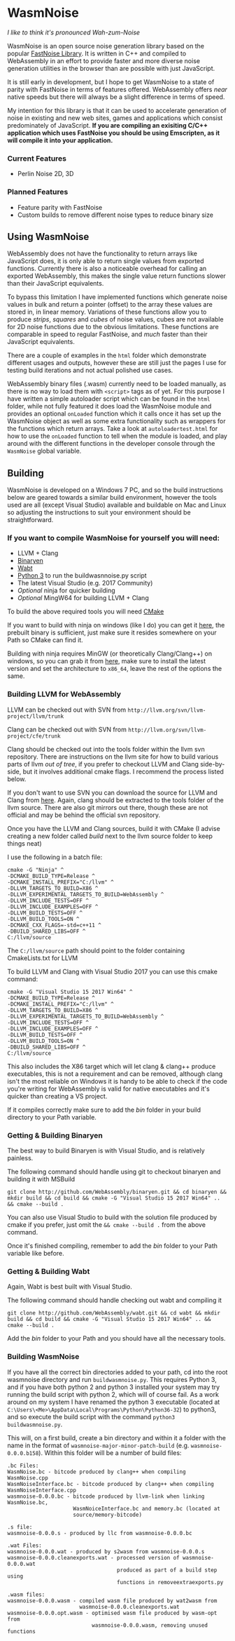 # WasmNoise

_I like to think it's pronounced Wah-zum-Noise_

WasmNoise is an open source noise generation library based on the popular 
[FastNoise Library](https://github.com/Auburns/FastNoise). It is written in 
C++ and compiled to WebAssembly in an effort to provide faster and more 
diverse noise generation utilities in the browser than are possible with 
just JavaScript. 

It is still early in development, but I hope to get WasmNoise to a state of 
parity with FastNoise in terms of features offered. WebAssembly offers _near_ 
native speeds but there will always be a slight difference in terms of speed. 

My intention for this library is that it can be used to accelerate generation of 
noise in existing and new web sites, games and applications which consist 
predominately of JavaScript. **If you are compiling an exisiting C/C++ application 
which uses FastNoise you should be using Emscripten, as it will compile it into 
your application.** 

### Current Features
- Perlin Noise 2D, 3D

### Planned Features
- Feature parity with FastNoise
- Custom builds to remove different noise types to reduce binary size

## Using WasmNoise
WebAssembly does not have the functionality to return arrays like JavaScript does, 
it is only able to return single values from exported functions. Currently there is 
also a noticeable overhead for calling an exported WebAssembly, this makes the 
single value return functions slower than their JavaScript equivalents. 

To bypass this limitation I have implemented functions which generate noise values 
in bulk and return a pointer (offset) to the array these values are stored in, in 
linear memory. Variations of these functions allow you to produce _strips_, 
_squares_ and _cubes_ of noise values, cubes are not available for 2D noise 
functions due to the obvious limitations. These functions are comparable in speed 
to regular FastNoise, and _much_ faster than their JavaScript equivalents.

There are a couple of examples in the `html` folder which demonstrate different 
usages and outputs, however these are still just the pages I use for testing build 
iterations and not actual polished use cases.

WebAssembly binary files (.wasm) currently need to be loaded manually, as there 
is no way to load them with `<script>` tags as of yet. For this purpose I have 
written a simple autoloader script which can be found in the `html` folder, while 
not fully featured it does load the WasmNoise module and provides an optional 
`onLoaded` function which it calls once it has set up the WasmNoise object as well 
as some extra functionality such as wrappers for the functions which return arrays.
Take a look at `autoloadertest.html` for how to use the `onLoaded` function to tell 
when the module is loaded, and play around with the different functions in the 
developer console through the `WasmNoise` global variable. 

## Building
WasmNoise is developed on a Windows 7 PC, and so the build instructions below 
are geared towards a similar build environment, however the tools used are all 
(except Visual Studio) available and buildable on Mac and Linux so adjusting the 
instructions to suit your environment should be straightforward.

### If you want to compile WasmNoise for yourself you will need:
- LLVM + Clang
- [Binaryen](https://github.com/WebAssembly/binaryen)
- [Wabt](https://github.com/WebAssembly/wabt)
- [Python 3](https://www.python.org/downloads/) to run the buildwasnnoise.py script
- The latest Visual Studio (e.g. 2017 Community)
- _Optional_ ninja for quicker building 
- _Optional_ MingW64 for building LLVM + Clang

To build the above required tools you will need [CMake](https://cmake.org/download/)

If you want to build with ninja on windows (like I do) you can get it [here](https://github.com/ninja-build/ninja/releases), 
the prebuilt binary is sufficient, just make sure it resides somewhere on your Path 
so CMake can find it.

Building with ninja requires MinGW (or theoretically Clang/Clang++) on windows, so 
you can grab it from [here](https://mingw-w64.org/doku.php/download/mingw-builds), 
make sure to install the latest version and set the architecture to `x86_64`, 
leave the rest of the options the same.

### Building LLVM for WebAssembly
LLVM can be checked out with SVN from `http://llvm.org/svn/llvm-project/llvm/trunk` 

Clang can be checked out with SVN from `http://llvm.org/svn/llvm-project/cfe/trunk`

Clang should be checked out into the tools folder within the llvm svn repository. 
There are instructions on the llvm site for how to build various parts of llvm _out 
of tree_, if you prefer to checkout LLVM and Clang side-by-side, but it involves 
additional cmake flags. I recommend the process listed below.

If you don't want to use SVN you can download the source for LLVM and Clang from 
[here](http://releases.llvm.org/download.html#5.0.0). Again, clang should be 
extracted to the tools folder of the llvm source. There are also git mirrors out 
there, though these are not official and may be behind the official svn repository.

Once you have the LLVM and Clang sources, build it with CMake (I advise creating a 
new folder called _build_ next to the llvm source folder to keep things neat)

I use the following in a batch file:
```
cmake -G "Ninja" ^
-DCMAKE_BUILD_TYPE=Release ^
-DCMAKE_INSTALL_PREFIX="C:/llvm" ^
-DLLVM_TARGETS_TO_BUILD=X86 ^
-DLLVM_EXPERIMENTAL_TARGETS_TO_BUILD=WebAssembly ^
-DLLVM_INCLUDE_TESTS=OFF ^
-DLLVM_INCLUDE_EXAMPLES=OFF ^
-DLLVM_BUILD_TESTS=OFF ^
-DLLVM_BUILD_TOOLS=ON ^
-DCMAKE_CXX_FLAGS=-std=c++11 ^
-DBUILD_SHARED_LIBS=OFF ^
C:/llvm/source
```
The `C:/llvm/source` path should point to the folder containing CmakeLists.txt for 
LLVM

To build LLVM and Clang with Visual Studio 2017 you can use this cmake command:
```
cmake -G "Visual Studio 15 2017 Win64" ^
-DCMAKE_BUILD_TYPE=Release ^
-DCMAKE_INSTALL_PREFIX="C:/llvm" ^
-DLLVM_TARGETS_TO_BUILD=X86 ^
-DLLVM_EXPERIMENTAL_TARGETS_TO_BUILD=WebAssembly ^
-DLLVM_INCLUDE_TESTS=OFF ^
-DLLVM_INCLUDE_EXAMPLES=OFF ^
-DLLVM_BUILD_TESTS=OFF ^
-DLLVM_BUILD_TOOLS=ON ^
-DBUILD_SHARED_LIBS=OFF ^
C:/llvm/source
```

This also includes the X86 target which will let clang & clang++ produce 
executables, this is not a requirement and can be removed, although clang isn't the 
most reliable on Windows it is handy to be able to check if the code you're writing 
for WebAssembly is valid for native executables and it's quicker than creating a VS 
project.

If it compiles correctly make sure to add the *bin* folder in your build directory 
to your Path variable.

### Getting & Building Binaryen
The best way to build Binaryen is with Visual Studio, and is relatively painless.

The following command should handle using git to checkout binaryen and building it 
with MSBuild
```
git clone http://github.com/WebAssembly/binaryen.git && cd binaryen && mkdir build && cd build && cmake -G "Visual Studio 15 2017 Win64" .. && cmake --build .
```

You can also use Visual Studio to build with the solution file produced by cmake if 
you prefer, just omit the `&& cmake --build .` from the above command.

Once it's finished compiling, remember to add the *bin* folder to your Path 
variable like before.

### Getting & Building Wabt
Again, Wabt is best built with Visual Studio.

The following command should handle checking out wabt and compiling it
```
git clone http://github.com/WebAssembly/wabt.git && cd wabt && mkdir build && cd build && cmake -G "Visual Studio 15 2017 Win64" .. && cmake --build .
```

Add the *bin* folder to your Path and you should have all the necessary tools.

### Building WasmNoise 
If you have all the correct bin directories added to your path, cd into the root 
wasmnoise directory and run `buildwasmnoise.py`. This requires Python 3, and if you 
have both python 2 and python 3 installed your system may try running the build 
script with python 2, which will of course fail. As a work around on my system I 
have renamed the python 3 executable (located at 
`C:\Users\<Me>\AppData\Local\Programs\Python\Python36-32`) to python3, and so 
execute the build script with the command `python3 buildwasmnoise.py`.

This will, on a first build, create a bin directory and within it a folder with the name in the format of `wasmnoise-major-minor-patch-build` (e.g. `wasmnoise-0.0.0.b158`). Within this folder will be a number of build files:

```
.bc Files:
WasmNoise.bc - bitcode produced by clang++ when compiling WasmNoise.cpp
WasmNoiseInterface.bc - bitcode produced by clang++ when compiling WasmNoiseInterface.cpp
wasmnoise-0.0.0.bc - bitcode produced by llvm-link when linking WasmNoise.bc, 
                     WasmNoiceInterface.bc and memory.bc (located at 
                     source/memory-bitcode)

.s file:
wasmnoise-0.0.0.s - produced by llc from wasmnoise-0.0.0.bc

.wat Files:
wasmnoise-0.0.0.wat - produced by s2wasm from wasmnoise-0.0.0.s
wasmnoise-0.0.0.cleanexports.wat - processed version of wasmnoise-0.0.0.wat 
                                   produced as part of a build step using 
                                   functions in removeextraexports.py

.wasm files:
wasmnoise-0.0.0.wasm - compiled wasm file produced by wat2wasm from 
                       wasmnoise-0.0.0.cleanexports.wat
wasmnoise-0.0.0.opt.wasm - optimised wasm file produced by wasm-opt from 
                           wasmnoise-0.0.0.wasm, removing unused functions
```


